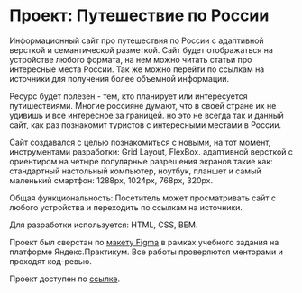 # Проект: Путешествие по России

Информационный сайт про путешествия по России с адаптивной версткой и семантической разметкой. Сайт будет отображаться на устройстве любого формата, на нем можно читать статьи про интересные места России. Так же можно перейти по ссылкам на источники для получения более объемной информации.

Ресурс будет полезен - тем, кто планирует или интересуется путишествиями. Многие россияне думают, что в своей стране их не удивишь и все интересное за границей. но это не всегда так и данный сайт, как раз познакомит туристов с интересными местами в России.

Сайт создавался с целью познакомиться с новыми, на тот момент, инструментами разработки: Grid Layout, FlexBox. адаптивной версткой с ориентиром на четыре популярные разрешения экранов такие как: стандартный настольный компьютер, ноутбук, планшет и самый маленький смартфон: 1288px, 1024px, 768px, 320px.

Общая функциональность: 
Посетитель может просматривать сайт с любого устройства и переходить по ссылкам на источники.

Для разработки используется: HTML, CSS, BEM.

Проект был сверстан по [макету Figma](https://www.figma.com/file/5S2WSbEFL6awjVWJ0NWL8Q/Sprint-3_-Russia-_-desktop-%2B-mobile?node-id=28503%3A0) в рамках учебного задания на платформе Яндекс.Практикум. Все работы проверяются менторами и проходят код-ревью.

Проект доступен по [ссылке](https://ana-anajel.github.io/russian-travel/).